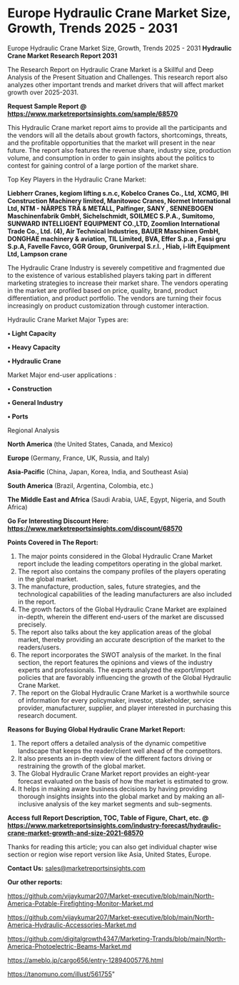 # Europe Hydraulic Crane Market Size, Growth, Trends 2025 - 2031
Europe Hydraulic Crane Market Size, Growth, Trends 2025 - 2031
<strong>Hydraulic Crane Market Research Report 2031</strong>

The Research Report on Hydraulic Crane Market is a Skillful and Deep Analysis of the Present Situation and Challenges. This research report also analyzes other important trends and market drivers that will affect market growth over 2025-2031.

<strong>Request Sample Report @ <a href=https://www.marketreportsinsights.com/sample/68570>https://www.marketreportsinsights.com/sample/68570</a></strong>

This Hydraulic Crane market report aims to provide all the participants and the vendors will all the details about growth factors, shortcomings, threats, and the profitable opportunities that the market will present in the near future. The report also features the revenue share, industry size, production volume, and consumption in order to gain insights about the politics to contest for gaining control of a large portion of the market share.

Top Key Players in the Hydraulic Crane Market:

<strong>Liebherr Cranes, kegiom lifting s.n.c, Kobelco Cranes Co., Ltd, XCMG, IHI Construction Machinery limited, Manitowoc Cranes, Normet International Ltd, NTM - NÄRPES TRÄ & METALL, Palfinger, SANY , SENNEBOGEN Maschinenfabrik GmbH, Sichelschmidt, SOILMEC S.P.A., Sumitomo, SUNWARD INTELLIGENT EQUIPMENT CO.,LTD, Zoomlion International Trade Co., Ltd. (4), Air Technical Industries, BAUER Maschinen GmbH, DONGHAE machinery & aviation, TIL Limited, BVA, Effer S.p.a , Fassi gru S.p.A, Favelle Favco, GGR Group, Gruniverpal S.r.l. , Hiab, i-lift Equipment Ltd, Lampson crane</strong>

The Hydraulic Crane Industry is severely competitive and fragmented due to the existence of various established players taking part in different marketing strategies to increase their market share. The vendors operating in the market are profiled based on price, quality, brand, product differentiation, and product portfolio. The vendors are turning their focus increasingly on product customization through customer interaction.

Hydraulic Crane Market Major Types are:

<strong>• Light Capacity

• Heavy Capacity

• Hydraulic Crane</strong>

Market Major end-user applications :

<strong>• Construction

• General Industry

• Ports</strong>

Regional Analysis

</u><strong><b>North America</b></strong> (the United States, Canada, and Mexico)

<strong><b>Europe </b></strong>(Germany, France, UK, Russia, and Italy)

<strong><b>Asia-Pacific</b></strong> (China, Japan, Korea, India, and Southeast Asia)

<strong><b>South America</b></strong> (Brazil, Argentina, Colombia, etc.)

<strong><b>The Middle East and Africa</b></strong> (Saudi Arabia, UAE, Egypt, Nigeria, and South Africa)

<strong>Go For Interesting Discount Here: <a href=https://www.marketreportsinsights.com/discount/68570>https://www.marketreportsinsights.com/discount/68570</a></strong>

<strong>Points Covered in The Report:</strong>
<ol>
  <li>The major points considered in the Global Hydraulic Crane Market report include the leading competitors operating in the global market.</li>
  <li>The report also contains the company profiles of the players operating in the global market.</li>
  <li>The manufacture, production, sales, future strategies, and the technological capabilities of the leading manufacturers are also included in the report.</li>
  <li>The growth factors of the Global Hydraulic Crane Market are explained in-depth, wherein the different end-users of the market are discussed precisely.</li>
  <li>The report also talks about the key application areas of the global market, thereby providing an accurate description of the market to the readers/users.</li>
  <li>The report incorporates the SWOT analysis of the market. In the final section, the report features the opinions and views of the industry experts and professionals. The experts analyzed the export/import policies that are favorably influencing the growth of the Global Hydraulic Crane Market.</li>
  <li>The report on the Global Hydraulic Crane Market is a worthwhile source of information for every policymaker, investor, stakeholder, service provider, manufacturer, supplier, and player interested in purchasing this research document.</li>
</ol>
<strong>Reasons for Buying Global Hydraulic Crane Market Report:</strong>

<ol>
  <li>The report offers a detailed analysis of the dynamic competitive landscape that keeps the reader/client well ahead of the competitors.</li>
  <li>It also presents an in-depth view of the different factors driving or restraining the growth of the global market.</li>
  <li>The Global Hydraulic Crane Market report provides an eight-year forecast evaluated on the basis of how the market is estimated to grow.</li>
  <li>It helps in making aware business decisions by having providing thorough insights insights into the global market and by making an all-inclusive analysis of the key market segments and sub-segments.</li>
</ol>
<strong>Access full Report Description, TOC, Table of Figure, Chart, etc. @ <a href=https://www.marketreportsinsights.com/industry-forecast/hydraulic-crane-market-growth-and-size-2021-68570>https://www.marketreportsinsights.com/industry-forecast/hydraulic-crane-market-growth-and-size-2021-68570</a></strong>


Thanks for reading this article; you can also get individual chapter wise section or region wise report version like Asia, United States, Europe.

<strong>Contact Us:</strong>
sales@marketreportsinsights.com

<strong>Our other reports:</strong>

<a href=https://github.com/vijaykumar207/Market-executive/blob/main/North-America-Potable-Firefighting-Monitor-Market.md>https://github.com/vijaykumar207/Market-executive/blob/main/North-America-Potable-Firefighting-Monitor-Market.md</a>

<a href=https://github.com/vijaykumar207/Market-executive/blob/main/North-America-Hydraulic-Accessories-Market.md>https://github.com/vijaykumar207/Market-executive/blob/main/North-America-Hydraulic-Accessories-Market.md</a>

<a href=https://github.com/digitalgrowth4347/Marketing-Trands/blob/main/North-America-Photoelectric-Beams-Market.md>https://github.com/digitalgrowth4347/Marketing-Trands/blob/main/North-America-Photoelectric-Beams-Market.md</a>

<a href=https://ameblo.jp/cargo656/entry-12894005776.html>https://ameblo.jp/cargo656/entry-12894005776.html</a>

<a href=https://tanomuno.com/illust/561755>https://tanomuno.com/illust/561755</a>"
